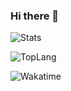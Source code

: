 ### Hi there 👋

![Stats](https://github-readme-stats.vercel.app/api?username=Offline2008&show_icons=true&count_private=true)

![TopLang](https://github-readme-stats.vercel.app/api/top-langs?username=alexcui03&layout=compact&show_icons=true&exclude_repo=ClipCC,Offline2008.github.io,eide-template-stm32f103c6tx&hide=makefile,qmake,cmake,batchfile&langs_count=10)

![Wakatime](https://github-readme-stats.vercel.app/api/wakatime?username=Offline2008&layout=compact&show_icons=true)

<!--
**Offline2008/Offline2008** is a ✨ _special_ ✨ repository because its `README.md` (this file) appears on your GitHub profile.

Here are some ideas to get you started:

- 🔭 I’m currently working on ...
- 🌱 I’m currently learning ...
- 👯 I’m looking to collaborate on ...
- 🤔 I’m looking for help with ...
- 💬 Ask me about ...
- 📫 How to reach me: ...
- 😄 Pronouns: ...
- ⚡ Fun fact: ...
-->
